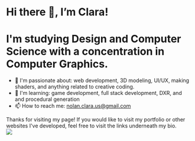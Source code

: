 # Hi there 👋, I’m Clara! 
# I'm studying Design and Computer Science with a concentration in Computer Graphics.

- 🤍 I'm passionate about: web development, 3D modeling, UI/UX, making shaders, and anything related to creative coding.
- 🌱 I'm learning: game development, full stack development, DXR, and and procedural generation
- 📫 How to reach me: nolan.clara.us@gmail.com

Thanks for visiting my page! If you would like to visit my portfolio or other websites I've developed, feel free to visit the links underneath my bio. <br>
<a href="https://github.com/anuraghazra/github-readme-stats"><img align="center" src="https://github-readme-stats.vercel.app/api/top-langs/?username=clara-nolan&theme=dracula&layout=compact&hide_border=true" /></a> 




<!--
**clara-nolan/clara-nolan** is a ✨ _special_ ✨ repository because its `README.md` (this file) appears on your GitHub profile.

Here are some ideas to get you started:

- 🔭 I’m currently working on ...
- 🌱 I’m currently learning ...
- 👯 I’m looking to collaborate on ...
- 🤔 I’m looking for help with ...
- 💬 Ask me about ...
- 📫 How to reach me: ...
- 😄 Pronouns: ...
- ⚡ Fun fact: ...
-->
